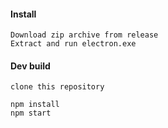 #### Install
	Download zip archive from release
	Extract and run electron.exe
	
#### Dev build
	clone this repository
```
npm install
npm start
```